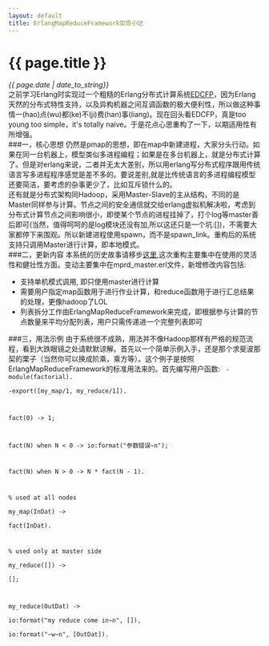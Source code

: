 ```yaml
---
layout: default
title: ErlangMapReduceFramework实现小记 
---
```

# {{ page.title }}   
*{{ page.date | date_to_string}}*   
之前学习Erlang时实现过一个粗糙的Erlang分布式计算系统[EDCFP](https://github.com/zuojie/EDCFP)，因为Erlang天然的分布式特性支持，以及异构机器之间互调函数的极大便利性，所以做这种事情一(hao)点(wu)都(ke)不(ji)费(han)事(liang)。现在回头看EDCFP，真是too young too simple，it's totally naive。于是花点心思重构了一下，以期适用性有所增强。   
###一，核心思想
仍然是pmap的思想，即在map中新建进程，大家分头行动。如果在同一台机器上，模型类似多进程编程；如果是在多台机器上，就是分布式计算了。但是对erlang来说，二者并无太大差别，所以用erlang写分布式程序跟用传统语言写多进程程序感觉是差不多的。要说差别,就是比传统语言的多进程编程模型还要简洁，要考虑的杂事更少了，比如互斥锁什么的。   
还有就是分布式架构同Hadoop，采用Master-Slave的主从结构，不同的是Master同样参与计算。节点之间的安全通信就交给erlang虚拟机解决啦，考虑到分布式计算节点之间影响很小，即使某个节点的进程挂掉了，打个log等master善后即可(当然，值得呵呵的是log模块还没有加,所以这还只是一个坑:[])，不需要大家都停下来围观。所以新建进程使用spawn，而不是spawn_link。重构后的系统支持只调用Master进行计算，即本地模式。   
###二，更新内容
本系统的历史故事请移步[这里](https://github.com/zuojie/EDCFP),这次重构主要集中在使用的灵活性和健壮性方面。变动主要集中在mprd_master.erl文件，新增修改内容包括:   

* 支持单机模式调用, 即只使用master进行计算
* 需要用户指定map函数用于进行作业计算，和reduce函数用于进行汇总结果的处理，更像hadoop了LOL
* 列表拆分工作由ErlangMapReduceFramework来完成，即根据参与计算的节点数量来平均分配列表，用户只需传递进一个完整列表即可

###三，用法示例
由于系统很不成熟，用法并不像Hadoop那样有严格的规范流程，看到大跌眼镜之处请默默谅解。首先以一个简单示例入手，还是那个求斐波那契的栗子（当然你可以换成阶乘，乘方等）。这个例子是按照ErlangMapReduceFramework的标准用法来的。首先编写用户函数:
<code class="prettyprint lang-erl">
-module(factorial).                                                                
-export([my_map/1, my_reduce/1]).                                                  
                                                                                   
fact(0) -> 1;                                                                      
                                                                                   
fact(N) when N < 0 -> io:format("参数错误~n");                                     
                                                                                   
fact(N) when N > 0 -> N * fact(N - 1).                                             
                                                                                   
% used at all nodes                                                                
my_map(InDat) ->                                                                   
    fact(InDat).                                                                   
                                                                                   
% used only at master side                                                         
my_reduce([]) ->                                                                   
    [];                                                                            
                                                                                   
my_reduce(OutDat) ->                                                               
    io:format("my reduce come in~n", []),                                          
    io:format("~w~n", [OutDat]). 
</code>
